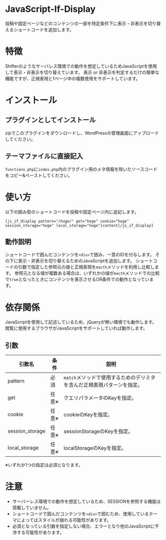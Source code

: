 # JavaScript-If-Display
投稿や固定ページなどのコンテンツの一部を特定条件下に表示・非表示を切り替えるショートコードを追加します。

# 特徴
Shifterのようなサーバレス環境での動作を想定しているためJavaScriptを使用して表示・非表示を切り替えています。
表示 or 非表示を判定するだけの簡単な機能ですが、正規表現と1ページ中の複数使用をサポートしています。

# インストール
## プラグインとしてインストール
zipでこのプラグインをダウンロードし、WordPressの管理画面にアップロードしてください。
## テーマファイルに直接記入
`functions.php`に`index.php`内のプラグイン用のメタ情報を除いたソースコードをコピー&ペーストしてください。

# 使い方
以下の囲み型のショートコードを投稿や固定ページ内に追記します。
```
[js_if_display pattern="/hoge/" get="hoge" cookie="hoge" session_storage="hoge" local_storage="hoge"]content[/js_if_display]
```
## 動作説明
ショートコードで囲んだコンテンツを`<div>`で囲み、一意のIDを付与します。
その下に表示・非表示を切り替えるためのJavaScriptを追加します。
ショートコードの引数で指定した参照元の値と正規表現を`macth`メソッドを利用し比較します。
参照元となる値が複数ある場合は、いずれかの値が`macth`メソッドでの比較で`true`となったときにコンテンツを表示させるOR条件での動作となっています。

# 依存関係
JavaScriptを使用して記述しているため、jQueryが無い環境でも動作します。
閲覧に使用するブラウザがJavaScriptをサポートしていれば動作します。

## 引数
| 引数名 | 条件 | 説明 |
----|----|----
| pattern | 必須 | `match`メソッドで使用するためのデリミタを含んだ正規表現パターンを指定。 |
| get | 任意※ | クエリパラメータのKeyを指定。 |
| cookie | 任意※ | cookieのKeyを指定。 |
| session_storage | 任意※ | sessionStorageのKeyを指定。 |
| local_storage | 任意※ | localStorageのKeyを指定。 |

※いずれか1つの指定は必須となります。

# 注意
- サーバーレス環境での動作を想定しているため、SESSIONを参照する機能は搭載していません。
- ショートコードで囲んだコンテンツを`<div>`で囲むため、使用しているテーマによってはスタイルが崩れる可能性があります。
- 必須となっている引数を指定しない場合、エラーとなり他のJavaScriptに干渉する可能性があります。